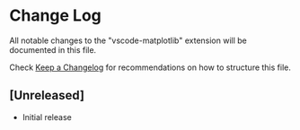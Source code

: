 # Change Log

All notable changes to the "vscode-matplotlib" extension will be documented in this file.

Check [Keep a Changelog](http://keepachangelog.com/) for recommendations on how to structure this file.

## [Unreleased]

- Initial release